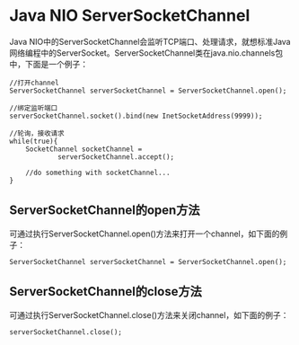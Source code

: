 # Java NIO ServerSocketChannel

Java NIO中的ServerSocketChannel会监听TCP端口、处理请求，就想标准Java网络编程中的ServerSocket。ServerSocketChannel类在java.nio.channels包中，下面是一个例子：

```
//打开channel
ServerSocketChannel serverSocketChannel = ServerSocketChannel.open();

//绑定监听端口
serverSocketChannel.socket().bind(new InetSocketAddress(9999));

//轮询，接收请求
while(true){
    SocketChannel socketChannel =
            serverSocketChannel.accept();

    //do something with socketChannel...
}
```

## ServerSocketChannel的open方法

可通过执行ServerSocketChannel.open\(\)方法来打开一个channel，如下面的例子：

```
ServerSocketChannel serverSocketChannel = ServerSocketChannel.open();
```

## ServerSocketChannel的close方法

可通过执行ServerSocketChannel.close\(\)方法来关闭channel，如下面的例子：

```
serverSocketChannel.close();
```



